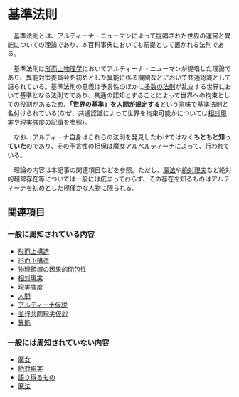 # 基準法則

　基準法則とは、アルティーナ・ニューマンによって提唱された世界の運営と異能についての理論であり、本百科事典においても前提として置かれる法則である。

　基準法則は[形而上物理学](../../体系一覧/0001科学.md)においてアルティーナ・ニューマンが提唱した理論であり、異能対策委員会を初めとした異能に係る機関などにおいて共通認識として語られている。基準法則の意義は予言性のほかに[多数の法則](0302絶対現実.md)が乱立する世界において基準となる法則でであり、共通の認知とすることによって世界への拘束としての役割があるため、**「世界の基準」を[人間](0305人間.md)が規定する**という意味で基準法則と名付けられている(なぜ、共通認識によって世界を拘束可能かについては[相対現実](0301相対現実.md)や[現実強度](0303現実強度.md)の記事を参照)。

　なお、アルティーナ自身はこれらの法則を発見したわけではなく**もともと知っていた**のであり、その予言性の担保は魔女アルベルティーナによって、行われている。

　理論の内容は本記事の関連項目などを参照。ただし、[魔法](../異能用語/0002魔法.md)や[絶対現実](0302絶対現実.md)など絶対的超常存在等については一般には広まっておらず、その存在を知るものはアルティーナを初めとした極僅かな人物に限られる。

## 関連項目

### 一般に周知されている内容

- [形而上構造](0201形而上構造.md)
- [形而下構造](0202形而下構造.md)
- [物理領域の因果的閉包性](0203物理領域の因果的閉包性.md)
- [相対現実](0301相対現実.md)
- [現実強度](0302絶対現実.md)
- [人間](0305人間.md)
- [アルティーナ仮説](0308アルティーナ仮説.md)
- [並行共同現実仮説](0309並行共同現実仮説.md)
- [異能](../異能用語/0001異能.md)

### 一般には周知されていない内容

- [魔女](0204魔女.md)
- [絶対現実](0302絶対現実.md)
- [語り得るもの](0307語り得るもの.md)
- [魔法](../異能用語/0002魔法.md)
